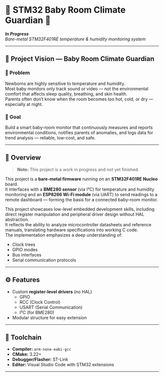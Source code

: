 # 🍼 STM32 Baby Room Climate Guardian 👶  
**_In Progress_**  
*Bare-metal STM32F401RE temperature & humidity monitoring system*

---

## 🧸 Project Vision — Baby Room Climate Guardian

### 🩵 Problem
Newborns are highly sensitive to temperature and humidity.  
Most baby monitors only track sound or video — not the environmental comfort that affects sleep quality, breathing, and skin health.  
Parents often don’t know when the room becomes too hot, cold, or dry — especially at night.

### 🎯 Goal
Build a smart baby-room monitor that continuously measures and reports environmental conditions, notifies parents of anomalies, and logs data for trend analysis — reliable, low-cost, and safe.

---

## 🧠 Overview
> **Note:** This project is a work in progress and not yet finished.

This project is a **bare-metal firmware** running on an **STM32F401RE Nucleo** board.  
It interfaces with a **BME280 sensor** (via I²C) for temperature and humidity monitoring and an **ESP8266 Wi-Fi module** (via UART) to send readings to a remote dashboard — forming the basis for a connected baby-room monitor.

This project showcases low-level embedded development skills, including direct register manipulation and peripheral driver design without HAL abstraction.  
It reflects the ability to analyze microcontroller datasheets and reference manuals, translating hardware specifications into working C code.  
The implementation emphasizes a deep understanding of:
- Clock trees  
- GPIO modes  
- Bus interfaces  
- Serial communication protocols

---

## ⚙️ Features
- Custom **register-level drivers** (no HAL)
  - GPIO  
  - RCC (Clock Control)  
  - USART (Serial Communication)  
  - I²C (for BME280)
- Modular structure for easy extension

---

## 🧰 Toolchain
- **Compiler:** `arm-none-eabi-gcc`  
- **CMake:** 3.22+  
- **Debugger/Flasher:** ST-Link  
- **Editor:** Visual Studio Code with STM32 extensions  

---
